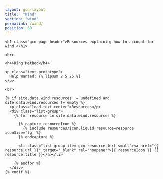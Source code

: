 ```yaml
---
layout: gcn-layout
title:  "Wind"
section: "wind"
permalink: /wind/
position: 60
---
```


<div class="row">

  <div class="col-lg-8 col-lg-offset-2 col-md-10 col-md-offset-1 col-sm-12">

    <h1 class="gcn-page-header">Resources explaining how to account for wind.</h1>

    <br>

    <h4>Ring Method</h4>

    <p class="text-prototype">
      Help Wanted: {% lipsum 2 5 25 %}
    </p>

    <br>

    {% if site.data.wind.resources != undefined and site.data.wind.resources != empty %}
      <p class="lead text-center">Resources</p>
      <div class="list-group">
        {% for resource in site.data.wind.resources %}

          {% capture resourceIcon %}
            {% include resources/icon.liquid resource=resource iconSize='lg' %}
          {% endcapture %}

          <li class="list-group-item gcn-resource text-small"><a href="{{ resource.url }}" target="_blank" rel="noopener">{{ resourceIcon }} {{ resource.title }}</a></li>

        {% endfor %}
      </div>
    {% endif %}

  </div>

</div>
